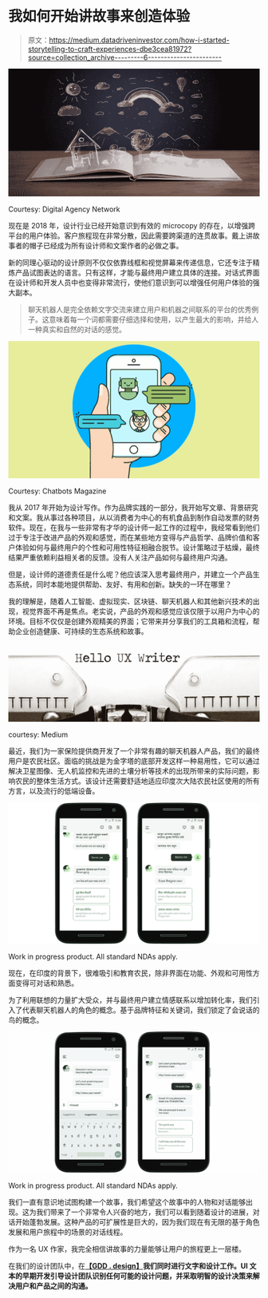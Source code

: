 # 我如何开始讲故事来创造体验

> 原文：<https://medium.datadriveninvestor.com/how-i-started-storytelling-to-craft-experiences-dbe3cea81972?source=collection_archive---------6----------------------->

![](img/16f7fa2f5d1606f0ed0dd186bca25b6e.png)

Courtesy: Digital Agency Network

现在是 2018 年，设计行业已经开始意识到有效的 microcopy 的存在，以增强跨平台的用户体验。客户旅程现在非常分散，因此需要跨渠道的连贯故事。戴上讲故事者的帽子已经成为所有设计师和文案作者的必做之事。

新的同理心驱动的设计原则不仅仅依靠线框和视觉屏幕来传递信息，它还专注于精炼产品试图表达的语言。只有这样，才能与最终用户建立具体的连接。对话式界面在设计师和开发人员中也变得非常流行，使他们意识到可以增强任何用户体验的强大副本。

> 聊天机器人是完全依赖文字交流来建立用户和机器之间联系的平台的优秀例子。这意味着每一个词都需要仔细选择和使用，以产生最大的影响，并给人一种真实和自然的对话的感觉。

![](img/e0688a0a6a6111eee1a092a3b316ef86.png)

Courtesy: Chatbots Magazine

我从 2017 年开始为设计写作。作为品牌实践的一部分，我开始写文章、背景研究和文案。我从事过各种项目，从以消费者为中心的有机食品到制作自动发票的财务软件。现在，在我与一些非常有才华的设计师一起工作的过程中，我经常看到他们过于专注于改进产品的外观和感觉，而在某些地方变得与产品哲学、品牌价值和客户体验如何与最终用户的个性和可用性特征相融合脱节。设计策略过于枯燥，最终结果严重依赖利益相关者的反馈。没有人关注产品如何与最终用户沟通。

但是，设计师的道德责任是什么呢？他应该深入思考最终用户，并建立一个产品生态系统，同时本能地提供帮助、友好、有用和创新。缺失的一环在哪里？

我的理解是，随着人工智能、虚拟现实、区块链、聊天机器人和其他新兴技术的出现，视觉界面不再是焦点。老实说，产品的外观和感觉应该仅限于以用户为中心的环境。目标不仅仅是创建外观精美的界面；它带来并分享我们的工具箱和流程，帮助企业创造健康、可持续的生态系统和故事。

![](img/c069223e4c796b46a6ecc34d8b64b686.png)

courtesy: Medium

最近，我们为一家保险提供商开发了一个非常有趣的聊天机器人产品，我们的最终用户是农民社区。面临的挑战是为金字塔的底部开发这样一种易用性，它可以通过解决卫星图像、无人机监控和先进的土壤分析等技术的出现所带来的实际问题，影响农民的整体生活方式。该设计还需要舒适地适应印度次大陆农民社区使用的所有方言，以及流行的低端设备。

![](img/c3f27b15da405bed330ea638832f6cd7.png)

Work in progress product. All standard NDAs apply.

现在，在印度的背景下，很难吸引和教育农民，除非界面在功能、外观和可用性方面变得可对话和熟悉。

为了利用联想的力量扩大受众，并与最终用户建立情感联系以增加转化率，我们引入了代表聊天机器人的角色的概念。基于品牌特征和关键词，我们锁定了会说话的鸟的概念。

![](img/b55db63fd0c1a8b4d4a14ba1d4f52154.png)

Work in progress product. All standard NDAs apply.

我们一直有意识地试图构建一个故事，我们希望这个故事中的人物和对话能够出现。这为我们带来了一个非常令人兴奋的地方，我们可以看到随着设计的进展，对话开始蓬勃发展。这种产品的可扩展性是巨大的，因为我们现在有无限的基于角色发展和用户旅程中的场景的对话线程。

作为一名 UX 作家，我完全相信讲故事的力量能够让用户的旅程更上一层楼。

在我们的设计团队中，在[**【GDD . design】**](http://gdd.design)**我们同时进行文字和设计工作。UI 文本的早期开发引导设计团队识别任何可能的设计问题，并采取明智的设计决策来解决用户和产品之间的沟通。**